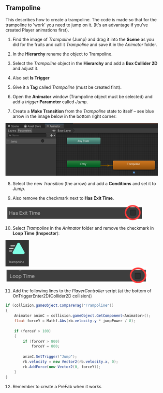 ## Trampoline

This describes how to create a trampoline. The code is made so that for the trampoline to 'work' you need to jump on it. (It's an advantage if you've created Player animations first).

1.  Find the image of *Trampoline* (Jump) and drag it into the **Scene** as you did for the fruits and call it *Trampoline* and save it in the *Animator* folder.

2.  In the **Hierarchy** rename the object to Trampoline.

3.  Select the *Trampoline* object in the **Hierarchy** and add a **Box Collider 2D** and adjust it.

4.  Also set **Is Trigger**

5.  Give it a **Tag** called *Trampoline* (must be created first).

6.  Open the **Animator** window (Trampoline object must be selected) and add a *trigger* **Parameter** called *Jump*.

7.  Create a **Make Transition** from the *Trampoline* state to itself – see blue arrow in the image below in the bottom right corner:

<img src="../media/image47.png"
style="width:5.77083in;height:1.81528in" />

8.  Select the new *Transition* (the arrow) and add a **Conditions** and set it to *Jump*.

9.  Also remove the checkmark next to **Has Exit Time**.

<img src="../media/image48.png"
style="width:4.71875in;height:0.53403in" />

10. Select *Trampoline* in the *Animator* folder and remove the checkmark in **Loop Time** (**Inspector**):

<img src="../media/image49.png"
style="width:0.80208in;height:0.90625in" /><img src="../media/image50.png"
style="width:4.89583in;height:0.54306in" />

11. Add the following lines to the *PlayerController* script (at the bottom of OnTriggerEnter2D(Collider2D collision))

```csharp
if (collision.gameObject.CompareTag("Trampoline"))
{
    Animator animC = collision.gameObject.GetComponent<Animator>();
    float forceY = Mathf.Abs(rb.velocity.y * jumpPower / 8);

    if (forceY > 100)
    {
        if (forceY > 800)
            forceY = 800;

        animC.SetTrigger("Jump");
        rb.velocity = new Vector2(rb.velocity.x, 0);
        rb.AddForce(new Vector2(0, forceY));
    }
}
```

12. Remember to create a PreFab when it works.